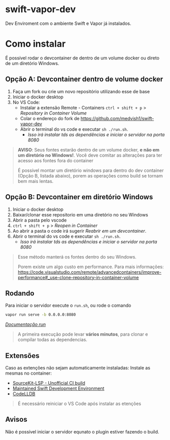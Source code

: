 # swift-vapor-dev
Dev Enviroment com o ambiente Swift e Vapor já instalados.

# Como instalar
É possível rodar o devcontainer de dentro de um volume docker ou direto de um diretório Windows.

## Opção A: Devcontainer dentro de volume docker
1. Faça um fork ou crie um novo repositório utilizando esse de base
2. Iniciar o docker desktop
3. No VS Code:
   - Instalar a extensão Remote - Containers
`ctrl + shift + p` > _Repository in Container Volume_
   - Colar o endereço do fork de https://github.com/medvish1/swift-vapor-dev
   - Abrir o terminal do vs code e executar `sh ./run.sh`. 
     - _Isso irá instalar tds as dependências e iniciar o servidor na porta 8080_

> **AVISO**: Seus fontes estarão dentro de um volume docker, __e não em um diretório no Windows!__. Você deve comitar as alterações para ter acesso aos fontes fora do container
> 
> É possível montar um diretório windows para dentro do dev container (Opção B, listada abaixo), porem as operações como build se tornam bem mais lentas.

## Opção B: Devcontainer em diretório Windows
1. Iniciar o docker desktop
2. Baixar/clonar esse repositorio em uma diretório no seu Windows
3. Abrir a pasta pelo vscode
4. `ctrl + shift + p` > _Reopen in Container_
4. Ao abrir a pasta o code irá sugerir _Reabrir em um devcontainer_.
5. Abrir o terminal do vs code e executar `sh ./run.sh`. 
   - _Isso irá instalar tds as dependências e iniciar o servidor na porta 8080_

> Esse método manterá os fontes dentro do seu Windows.
>
> Porem existe um algo custo em performance. Para mais informações:
> https://code.visualstudio.com/remote/advancedcontainers/improve-performance#_use-clone-repository-in-container-volume


## Rodando
Para iniciar o servidor execute o  `run.sh`, ou rode o comando
```bash
vapor run serve -b 0.0.0.0:8080
```
_[Documentação run](https://docs.vapor.codes/4.0/server/#serve-command)_

> A primeira execução pode levar **vários minutos**, para clonar e compilar todas as dependencias.


## Extensões

Caso as extenções não sejam automaticamente instaladas:
Instale as mesmas no container:
- [SourceKit-LSP - Unofficial CI build](https://marketplace.visualstudio.com/items?itemName=pvasek.sourcekit-lsp--dev-unofficial)
- [Maintained Swift Development Environment](https://marketplace.visualstudio.com/items?itemName=vknabel.vscode-swift-development-environment)
- [CodeLLDB](https://marketplace.visualstudio.com/items?itemName=vadimcn.vscode-lldb)

> É necessário reiniciar o VS Code após instalar as etenções

## Avisos
Não é possível iniciar o servidor equnato o plugin estiver fazendo o build.

